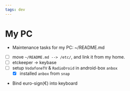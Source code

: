 ```yaml
---
tags: dev
---
```

# My PC

- Maintenance tasks for my PC: ~/README.md
- [ ] move `~/README.md --> /etc/`, and link it from my home.
- [ ] etckeeper -> keybase
- [ ] setup `VodafoneTV` & `RadioDroid` in android-box `anbox`
  - [x] installed `anbox` from `snap`
- Bind euro-sign(€) into keyboard
